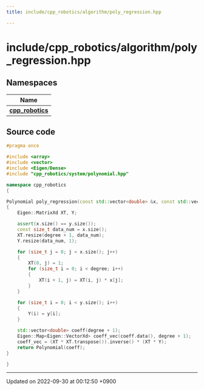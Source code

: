 ```yaml
---
title: include/cpp_robotics/algorithm/poly_regression.hpp

---
```


# include/cpp_robotics/algorithm/poly_regression.hpp



## Namespaces

| Name           |
| -------------- |
| **[cpp_robotics](/cpp_robotics/doxybook/Namespaces/namespacecpp__robotics/)**  |




## Source code

```cpp
#pragma once

#include <array>
#include <vector>
#include <Eigen/Dense>
#include "cpp_robotics/system/polynomial.hpp"

namespace cpp_robotics
{

Polynomial poly_regression(const std::vector<double> &x, const std::vector<double> &y, const size_t degree)
{
    Eigen::MatrixXd XT, Y;

    assert(x.size() == y.size());
    const size_t data_num = x.size();
    XT.resize(degree + 1, data_num);
    Y.resize(data_num, 1);

    for (size_t j = 0; j < x.size(); j++)
    {
        XT(0, j) = 1;
        for (size_t i = 0; i < degree; i++)
        {
            XT(i + 1, j) = XT(i, j) * x[j];
        }
    }

    for (size_t i = 0; i < y.size(); i++)
    {
        Y(i) = y[i];
    }

    std::vector<double> coeff(degree + 1);
    Eigen::Map<Eigen::VectorXd> coeff_vec(coeff.data(), degree + 1);
    coeff_vec = (XT * XT.transpose()).inverse() * (XT * Y);
    return Polynomial(coeff);
}

}
```


-------------------------------

Updated on 2022-09-30 at 00:12:50 +0900

